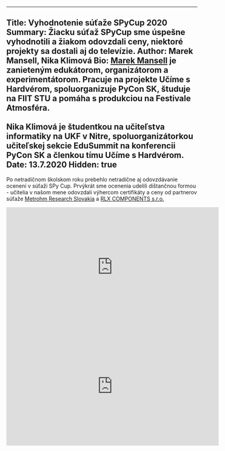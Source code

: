 ------------------------------
Title: Vyhodnotenie súťaže SPyCup 2020
Summary: Žiacku súťaž SPyCup sme úspešne vyhodnotili a žiakom odovzdali ceny, niektoré projekty sa dostali aj do televízie.
Author: Marek Mansell, Nika Klimová
Bio: <a href="//marekmansell.sk">Marek Mansell</a> je zanieteným edukátorom, organizátorom a experimentátorom. Pracuje na projekte Učíme s Hardvérom,
     spoluorganizuje PyCon SK, študuje na FIIT STU a pomáha s produkciou na Festivale Atmosféra.
     <br/><br/>
     Nika Klimová je študentkou na učiteľstva informatiky na UKF v Nitre, spoluorganizátorkou učiteľskej sekcie
     EduSummit na konferencii PyCon SK a členkou tímu Učíme s Hardvérom.
Date: 13.7.2020
Hidden: true
---------------------------

Po netradičnom školskom roku prebehlo netradične aj odovzdávanie ocenení v súťaži SPy Cup.
Prvýkrát sme ocenenia udelili dištančnou formou - učitelia v našom mene odovzdali výhercom
certifikáty a ceny od partnerov súťaže [Metrohm Research Slovakia]() a [RLX COMPONENTS s.r.o.]()

<div class="embed-responsive embed-responsive-16by9 mt-4 mb-4">
    <iframe class="embed-responsive-item" width="560" height="315" src="https://www.youtube.com/embed/2bJDdNLC2gU" frameborder="0" allow="accelerometer; autoplay; encrypted-media; gyroscope; picture-in-picture" allowfullscreen></iframe>
</div>


<div class="embed-responsive embed-responsive-16by9 mt-4 mb-4">
    <iframe class="embed-responsive-item" width="560" height="315" src="https://www.youtube.com/embed/St-XO3Y_pKs" frameborder="0" allow="accelerometer; autoplay; encrypted-media; gyroscope; picture-in-picture" allowfullscreen></iframe>
</div>